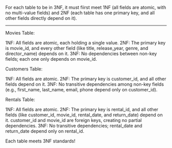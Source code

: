 For each table to be in 3NF, it must fiirst meet 1NF (all fields are atomic, with no multi-value fields) and 2NF (each table has one primary key, and all other fields directly depend on it).

---

Movies Table:

1NF: All fields are atomic, each holding a single value.
2NF: The primary key is movie_id, and every other field (like title, release_year, genre, and director_name) depends on it.
3NF: No dependencies between non-key fields; each one only depends on movie_id.

Customers Table:

1NF: All fields are atomic.
2NF: The primary key is customer_id, and all other fields depend on it.
3NF: No transitive dependencies among non-key fields (e.g., first_name, last_name, email, phone depend only on customer_id).

Rentals Table:

1NF: All fields are atomic.
2NF: The primary key is rental_id, and all other fields (like customer_id, movie_id, rental_date, and return_date) depend on it. customer_id and movie_id are foreign keys, creating no partial dependencies.
3NF: No transitive dependencies; rental_date and return_date depend only on rental_id.

Each table meets 3NF standards!
